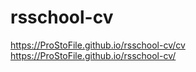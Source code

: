 # rsschool-cv
https://ProStoFile.github.io/rsschool-cv/cv
https://ProStoFile.github.io/rsschool-cv/
